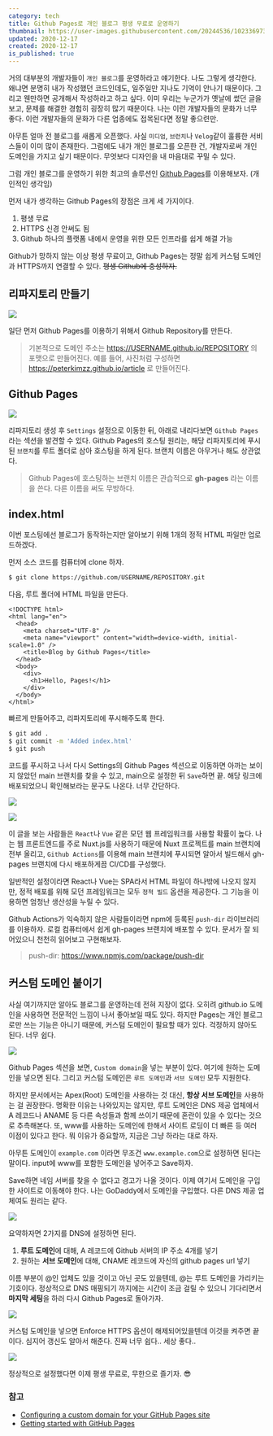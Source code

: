 ```yaml
---
category: tech
title: Github Pages로 개인 블로그 평생 무료로 운영하기
thumbnail: https://user-images.githubusercontent.com/20244536/102336973-3aae0880-3fd5-11eb-8fd1-e3c184d6ab7e.jpg
updated: 2020-12-17
created: 2020-12-17
is_published: true
---
```


거의 대부분의 개발자들이 `개인 블로그`를 운영하라고 얘기한다. 나도 그렇게 생각한다. 왜냐면 분명히 내가 작성했던 코드인데도, 일주일만 지나도 기억이 안나기 때문이다. 그리고 웬만하면 공개해서 작성하라고 하고 싶다. 이미 우리는 누군가가 옛날에 썼던 글을 보고, 문제를 해결한 경험히 굉장히 많기 때문이다. 나는 이런 개발자들의 문화가 너무 좋다. 이런 개발자들의 문화가 다른 업종에도 접목된다면 정말 좋으련만.

<!--more-->

아무튼 얼마 전 블로그를 새롭게 오픈했다. 사실 `미디엄`, `브런치`나 `Velog`같이 훌륭한 서비스들이 이미 많이 존재한다. 그럼에도 내가 개인 블로그를 오픈한 건, 개발자로써 개인 도메인을 가지고 싶기 때문이다. 무엇보다 디자인을 내 마음대로 꾸밀 수 있다.

그럼 개인 블로그를 운영하기 위한 최고의 솔루션인 [Github Pages](https://pages.github.com/)를 이용해보자. (개인적인 생각임)

먼저 내가 생각하는 Github Pages의 장점은 크게 세 가지이다.

1. 평생 무료
2. HTTPS 신경 안써도 됨
3. Github 하나의 플랫폼 내에서 운영을 위한 모든 인프라를 쉽게 해결 가능

Github가 망하지 않는 이상 평생 무료이고, Github Pages는 정말 쉽게 커스텀 도메인과 HTTPS까지 연결할 수 있다. ~~평생 Github에 충성하자.~~

## 리파지토리 만들기

![](https://user-images.githubusercontent.com/20244536/102364149-7f4b9b00-3ff9-11eb-82bc-80751707887c.png)

일단 먼저 Github Pages를 이용하기 위해서 Github Repository를 만든다.

> 기본적으로 도메인 주소는 https://USERNAME.github.io/REPOSITORY 의 포맷으로 만들어진다. 예를 들어, 사진처럼 구성하면 https://peterkimzz.github.io/article 로 만들어진다.

## Github Pages

![](https://user-images.githubusercontent.com/20244536/102364247-95f1f200-3ff9-11eb-84e3-ca6c0836fdcd.png)

리파지토리 생성 후 `Settings` 설정으로 이동한 뒤, 아래로 내리다보면 `Github Pages` 라는 섹션을 발견할 수 있다. Github Pages의 호스팅 원리는, 해당 리파지토리에 푸시된 `브랜치`를 루트 폴더로 삼아 호스팅을 하게 된다. 브랜치 이름은 아무거나 해도 상관없다.

> Github Pages에 호스팅하는 브랜치 이름은 관습적으로 **gh-pages** 라는 이름을 쓴다. 다른 이름을 써도 무방하다.

## index.html

이번 포스팅에선 블로그가 동작하는지만 알아보기 위해 1개의 정적 HTML 파일만 업로드하겠다.

먼저 소스 코드를 컴퓨터에 clone 하자.

```bash
$ git clone https://github.com/USERNAME/REPOSITORY.git
```

다음, 루트 폴더에 HTML 파일을 만든다.

```html[index.html]
<!DOCTYPE html>
<html lang="en">
  <head>
    <meta charset="UTF-8" />
    <meta name="viewport" content="width=device-width, initial-scale=1.0" />
    <title>Blog by Github Pages</title>
  </head>
  <body>
    <div>
      <h1>Hello, Pages!</h1>
    </div>
  </body>
</html>
```

빠르게 만들어주고, 리파지토리에 푸시해주도록 한다.

```bash
$ git add .
$ git commit -m 'Added index.html'
$ git push
```

코드를 푸시하고 나서 다시 Settings의 Github Pages 섹션으로 이동하면 아까는 보이지 않았던 main 브랜치를 찾을 수 있고, main으로 설정한 뒤 `Save`하면 끝. 해당 링크에 배포되었으니 확인해보라는 문구도 나온다. 너무 간단하다.

![](https://user-images.githubusercontent.com/20244536/102366831-701a1c80-3ffc-11eb-9b28-c8284df820a5.png)

![](https://user-images.githubusercontent.com/20244536/102366952-8fb14500-3ffc-11eb-9fd3-d5ec231449e7.png)

이 글을 보는 사람들은 `React`나 `Vue` 같은 모던 웹 프레임워크를 사용할 확률이 높다. 나는 웹 프론트엔드를 주로 Nuxt.js를 사용하기 때문에 Nuxt 프로젝트를 main 브랜치에 전부 올리고, `Github Actions`를 이용해 main 브랜치에 푸시되면 알아서 빌드해서 gh-pages 브랜치에 다시 배포하게끔 CI/CD를 구성했다.

일반적인 설정이라면 React나 Vue는 SPA라서 HTML 파일이 하나밖에 나오지 않지만, 정적 배포를 위해 모던 프레임워크는 모두 `정적 빌드` 옵션을 제공한다. 그 기능을 이용하면 엄청난 생산성을 누릴 수 있다.

Github Actions가 익숙하지 않은 사람들이라면 npm에 등록된 `push-dir` 라이브러리를 이용하자. 로컬 컴퓨터에서 쉽게 gh-pages 브랜치에 배포할 수 있다. 문서가 잘 되어있으니 천천히 읽어보고 구현해보자.

> push-dir: https://www.npmjs.com/package/push-dir

## 커스텀 도메인 붙이기

사실 여기까지만 알아도 블로그를 운영하는데 전혀 지장이 없다. 오히려 github.io 도메인을 사용하면 전문적인 느낌이 나서 좋아보일 때도 있다. 하지만 Pages는 개인 블로그로만 쓰는 기능은 아니기 때문에, 커스텀 도메인이 필요할 때가 있다. 걱정하지 않아도 된다. 너무 쉽다.

![](https://user-images.githubusercontent.com/20244536/102369674-8f667900-3fff-11eb-995c-18ab079b8fc8.png)

Github Pages 섹션을 보면, `Custom domain`을 넣는 부분이 있다. 여기에 원하는 도메인을 넣으면 된다. 그리고 커스텀 도메인은 `루트 도메인`과 `서브 도메인` 모두 지원한다.

하지만 문서에서는 Apex(Root) 도메인을 사용하는 것 대신, **항상 서브 도메인**을 사용하는 걸 권장한다. 명확한 이유는 나와있지는 않지만, 루트 도메인은 DNS 제공 업체에서 A 레코드나 ANAME 등 다른 속성들과 함께 쓰이기 때문에 혼란이 있을 수 있다는 것으로 추측해본다. 또, www를 사용하는 도메인에 한해서 사이트 로딩이 더 빠른 등 여러 이점이 있다고 한다. 뭐 이유가 중요할까, 지금은 그냥 하라는 대로 하자.

아무튼 도메인이 `example.com` 이라면 무조건 `www.example.com`으로 설정하면 된다는 말이다. input에 www를 포함한 도메인을 넣어주고 Save하자.

Save하면 네임 서버를 찾을 수 없다고 경고가 나올 것이다. 이제 여기서 도메인을 구입한 사이트로 이동해야 한다. 나는 GoDaddy에서 도메인을 구입했다. 다른 DNS 제공 업체여도 원리는 같다.

![](https://user-images.githubusercontent.com/20244536/102372403-832feb00-4002-11eb-9600-5e9bdbf58194.png)

요약하자면 2가지를 DNS에 설정하면 된다.

1. **루트 도메인**에 대해, A 레코드에 Github 서버의 IP 주소 4개를 넣기
2. 원하는 **서브 도메인**에 대해, CNAME 레코드에 자신의 github pages url 넣기

이름 부분이 @인 업체도 있을 것이고 아닌 곳도 있을텐데, @는 루트 도메인을 가리키는 기호이다. 정상적으로 DNS 매핑되기 까지에는 시간이 조금 걸릴 수 있으니 기다리면서 **마지막 세팅**을 하러 다시 Github Pages로 돌아가자.

![](https://user-images.githubusercontent.com/20244536/102373037-241ea600-4003-11eb-99fc-499c43bdcec8.png)

커스텀 도메인을 넣으면 Enforce HTTPS 옵션이 해제되어있을텐데 이것을 켜주면 끝이다. 심지어 갱신도 알아서 해준다. 진짜 너무 쉽다.. 세상 좋다..

![](https://user-images.githubusercontent.com/20244536/102373060-297bf080-4003-11eb-919a-a04651e24f70.png)

정상적으로 설정했다면 이제 평생 무료로, 무한으로 즐기자. 😎

### 참고

- [Configuring a custom domain for your GitHub Pages site](https://docs.github.com/en/free-pro-team@latest/github/working-with-github-pages/configuring-a-custom-domain-for-your-github-pages-site)
- [Getting started with GitHub Pages](https://docs.github.com/en/free-pro-team@latest/github/working-with-github-pages/getting-started-with-github-pages)
